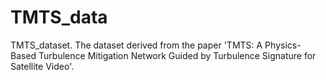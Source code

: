 # TMTS_data
TMTS_dataset. The dataset derived from the paper 'TMTS: A Physics-Based Turbulence Mitigation Network Guided by Turbulence Signature for Satellite Video'.
